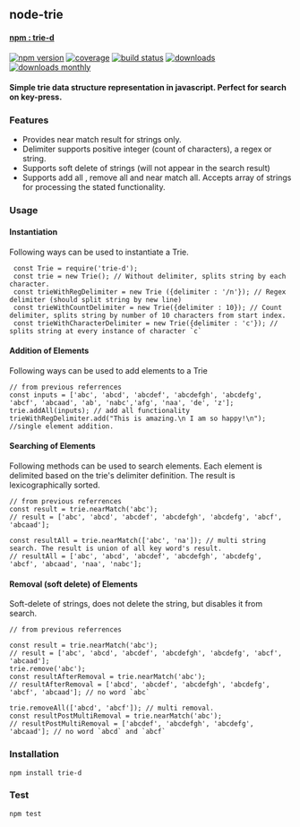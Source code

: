 ## node-trie 

#### [npm : trie-d](https://www.npmjs.com/package/trie-d)
[![npm version](https://badge.fury.io/js/trie-d.svg)](https://badge.fury.io/js/trie-d)
[![coverage](https://coveralls.io/repos/github/void666/node-trie/badge.svg?branch=master)](https://coveralls.io/github/void666/node-trie?branch=master)
[![build status](https://travis-ci.org/void666/node-trie?branch=master)](https://travis-ci.org/void666/node-trie)
[![downloads](https://img.shields.io/npm/dt/trie-d.svg)](https://www.npmjs.com/package/trie-d)
[![downloads monthly](https://img.shields.io/npm/dm/trie-d.svg)](https://www.npmjs.com/package/trie-d)

#### Simple trie data structure representation in javascript. Perfect for search on key-press.

### Features

- Provides near match result for strings only.
- Delimiter supports positive integer (count of characters), a regex or string.
- Supports soft delete of strings (will not appear in the search result)
- Supports add all , remove all and near match all. Accepts array of strings for processing the stated functionality.

### Usage
#### Instantiation
 Following ways can be used to instantiate a Trie. 
 
``` 
 const Trie = require('trie-d');
 const trie = new Trie(); // Without delimiter, splits string by each character.
 const trieWithRegDelimiter = new Trie ({delimiter : '/n'}); // Regex delimiter (should split string by new line)
 const trieWithCountDelimiter = new Trie({delimiter : 10}); // Count delimiter, splits string by number of 10 characters from start index.
 const trieWithCharacterDelimiter = new Trie({delimiter : 'c'}); // splits string at every instance of character `c`
```


#### Addition of Elements
Following ways can be used to add elements to a Trie
```
// from previous referrences
const inputs = ['abc', 'abcd', 'abcdef', 'abcdefgh', 'abcdefg', 'abcf', 'abcaad', 'ab', 'nabc','afg', 'naa', 'de', 'z'];
trie.addAll(inputs); // add all functionality
trieWithRegDelimiter.add("This is amazing.\n I am so happy!\n"); //single element addition.

```

#### Searching of Elements
Following methods can be used to search elements.
Each element is delimited based on the trie's delimiter definition.
The result is lexicographically sorted.
```
// from previous referrences
const result = trie.nearMatch('abc'); 
// result = ['abc', 'abcd', 'abcdef', 'abcdefgh', 'abcdefg', 'abcf', 'abcaad'];

const resultAll = trie.nearMatch(['abc', 'na']); // multi string search. The result is union of all key word's result. 
// resultAll = ['abc', 'abcd', 'abcdef', 'abcdefgh', 'abcdefg', 'abcf', 'abcaad', 'naa', 'nabc'];
```

#### Removal (soft delete) of Elements
Soft-delete of strings, does not delete the string, but disables it from search.
```
// from previous referrences

const result = trie.nearMatch('abc'); 
// result = ['abc', 'abcd', 'abcdef', 'abcdefgh', 'abcdefg', 'abcf', 'abcaad'];
trie.remove('abc');
const resultAfterRemoval = trie.nearMatch('abc');
// resultAfterRemoval = ['abcd', 'abcdef', 'abcdefgh', 'abcdefg', 'abcf', 'abcaad']; // no word `abc`

trie.removeAll(['abcd', 'abcf']); // multi removal.
const resultPostMultiRemoval = trie.nearMatch('abc');
// resultPostMultiRemoval = ['abcdef', 'abcdefgh', 'abcdefg', 'abcaad']; // no word `abcd` and `abcf`

```

### Installation
`npm install trie-d`

### Test
`npm test`
